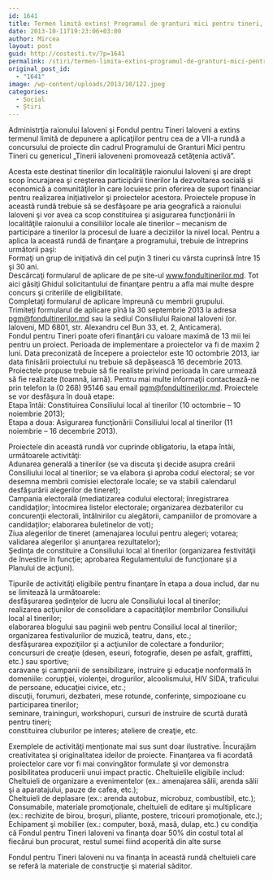 ```yaml
---
id: 1641
title: Termen limită extins! Programul de granturi mici pentru tineri, runda a VII-a
date: 2013-10-11T19:23:06+03:00
author: Mircea
layout: post
guid: http://costesti.tv/?p=1641
permalink: /stiri/termen-limita-extins-programul-de-granturi-mici-pentru-tineri-runda-a-vii-a/
original_post_id:
  - "1641"
image: /wp-content/uploads/2013/10/122.jpeg
categories:
  - Social
  - Știri
---
```

Administrţia raionului Ialoveni şi Fondul pentru Tineri Ialoveni a extins termenul limită de depunere a aplicaţiilor pentru cea de a VII-a rundă a concursului de proiecte din cadrul Programului de Granturi Mici pentru Tineri cu genericul &#8222;Tinerii ialoveneni promovează cetăţenia activă&#8221;.<!--more-->

Acesta este destinat tinerilor din localităţile raionului Ialoveni şi are drept scop încurajarea şi creşterea participării tinerilor la dezvoltarea socială şi economică a comunităţilor în care locuiesc prin oferirea de suport financiar pentru realizarea iniţiativelor şi proiectelor acestora. Proiectele propuse în această rundă trebuie să se desfăşoare pe aria geografică a raionului Ialoveni şi vor avea ca scop constituirea şi asigurarea funcţionării în localităţile raionului a consiliilor locale ale tinerilor – mecanism de participare a tinerilor la procesul de luare a deciziilor la nivel local. Pentru a aplica la această rundă de finanţare a programului, trebuie de întreprins următorii paşi:  
Formaţi un grup de iniţiativă din cel puţin 3 tineri cu vârsta cuprinsă între 15 şi 30 ani.  
Descărcaţi formularul de aplicare de pe site-ul www.fondultinerilor.md. Tot aici găsiţi Ghidul solicitantului de finanţare pentru a afla mai multe despre concurs şi criteriile de eligibilitate.  
Completaţi formularul de aplicare împreună cu membrii grupului.  
Trimiteţi formularul de aplicare pînă la 30 septembrie 2013 la adresa pgm@fondultinerilor.md sau la sediul Consiliului Raional Ialoveni (or. Ialoveni, MD 6801, str. Alexandru cel Bun 33, et. 2, Anticamera).  
Fondul pentru Tineri poate oferi finanţări cu valoare maximă de 13 mii lei pentru un proiect. Perioada de implementare a proiectelor va fi de maxim 2 luni. Data preconizată de începere a proiectelor este 10 octombrie 2013, iar data finisării proiectului nu trebuie să depăşească 16 decembrie 2013. Proiectele propuse trebuie să fie realiste privind perioada în care urmează să fie realizate (toamnă, iarnă). Pentru mai multe informaţii contactează-ne prin telefon la (0 268) 95146 sau email pgm@fondultinerilor.md. Proiectele se vor desfăşura în două etape:  
Etapa întâi: Constituirea Consiliului local al tinerilor (10 octombrie – 10 noiembrie 2013);  
Etapa a doua: Asigurarea funcţionării Consiliului local al tinerilor (11 noiembrie – 16 decembrie 2013).

Proiectele din această rundă vor cuprinde obligatoriu, la etapa întâi, următoarele activităţi:  
Adunarea generală a tinerilor (se va discuta şi decide asupra creării Consiliului local al tinerilor; se va elabora şi aproba codul electoral; se vor desemna membrii comisiei electorale locale; se va stabili calendarul desfăşurării alegerilor de tineret);  
Campania electorală (mediatizarea codului electoral; înregistrarea candidaţilor; întocmirea listelor electorale; organizarea dezbaterilor cu concurenţii electorali, întâlnirilor cu alegătorii, campaniilor de promovare a candidaţilor; elaborarea buletinelor de vot);  
Ziua alegerilor de tineret (amenajarea locului pentru alegeri; votarea; validarea alegerilor şi anunţarea rezultatelor);  
Şedinţa de constituire a Consiliului local al tinerilor (organizarea festivităţii de învestire în funcţie; aprobarea Regulamentului de funcţionare şi a Planului de acţiuni).

Tipurile de activităţi eligibile pentru finanţare în etapa a doua includ, dar nu se limitează la următoarele:  
desfăşurarea şedinţelor de lucru ale Consiliului local al tinerilor;  
realizarea acţiunilor de consolidare a capacităţilor membrilor Consiliului local al tinerilor;  
elaborarea blogului sau paginii web pentru Consiliul local al tinerilor;  
organizarea festivalurilor de muzică, teatru, dans, etc.;  
desfăşurarea expoziţiilor şi a acţiunilor de colectare a fondurilor;  
concursuri de creaţie (desen, eseuri, fotografie, desen pe asfalt, graffitti, etc.) sau sportive;  
caravane şi campanii de sensibilizare, instruire şi educaţie nonformală în domeniile: corupţiei, violenţei, drogurilor, alcoolismului, HIV SIDA, traficului de persoane, educaţiei civice, etc.;  
discuţii, forumuri, dezbateri, mese rotunde, conferinţe, simpozioane cu participarea tinerilor;  
seminare, traininguri, workshopuri, cursuri de instruire de scurtă durată pentru tineri;  
constituirea cluburilor pe interes; ateliere de creaţie, etc.

Exemplele de activităţi menţionate mai sus sunt doar ilustrative. Încurajăm creativitatea şi originalitatea ideilor de proiecte. Finanţarea va fi acordată proiectelor care vor fi mai convingător formulate şi vor demonstra posibilitatea producerii unui impact practic. Cheltuielile eligibile includ:  
Cheltuieli de organizare a evenimentelor (ex.: amenajarea sălii, arenda sălii şi a aparatajului, pauze de cafea, etc.);  
Cheltuieli de deplasare (ex.: arenda autobuz, microbuz, combustibil, etc.);  
Consumabile, materiale promoţionale, cheltuieli de editare şi multiplicare (ex.: rechizite de birou, broşuri, pliante, postere, tricouri promoţionale, etc.);  
Echipament şi mobilier (ex.: computer, boxă, masă, dulap, etc.) cu condiţia că Fondul pentru Tineri Ialoveni va finanţa doar 50% din costul total al fiecărui bun procurat, restul sumei fiind acoperită din alte surse

Fondul pentru Tineri Ialoveni nu va finanţa în această rundă cheltuieli care se referă la materiale de construcţie şi material săditor.
